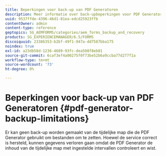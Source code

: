 ```yaml
---
title: Beperkingen voor back-up van PDF Generatoren
description: Meer informatie over back-upbeperkingen voor PDF Generatoren. Er kan geen back-up worden gemaakt van de tijdelijke map die de PDF Generator gebruikt, omdat de inhoud met ingestelde intervallen wordt gewist.
uuid: 9537ffde-4396-46d1-81ea-edcd25923ffb
contentOwner: admin
content-type: reference
geptopics: SG_AEMFORMS/categories/aem_forms_backup_and_recovery
products: SG_EXPERIENCEMANAGER/6.5/FORMS
discoiquuid: 23386353-b2bf-49f1-947a-dd7587bba175
noindex: true
exl-id: a23db58d-1236-4689-93fc-dea508f8eb81
source-git-commit: 6caf3ef4a00275f0f73be52b6a9ccba77d277f1a
workflow-type: tm+mt
source-wordcount: '73'
ht-degree: 0%

---
```


# Beperkingen voor back-up van PDF Generatoren {#pdf-generator-backup-limitations}

Er kan geen back-up worden gemaakt van de tijdelijke map die de PDF Generator gebruikt om bestanden om te zetten. Hoewel de service correct is hersteld, kunnen gegevens verloren gaan omdat de PDF Generator de inhoud van de tijdelijke map met ingestelde intervallen controleert en wist.
